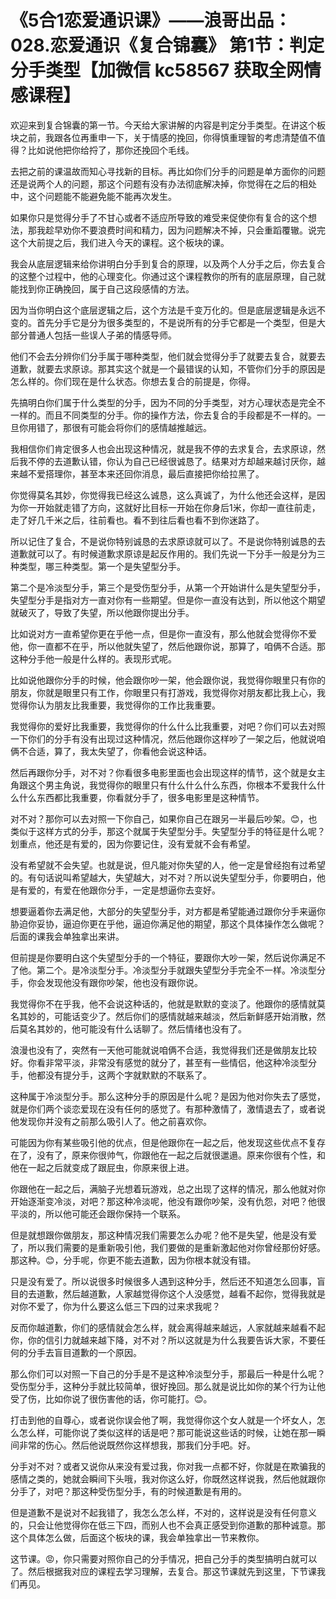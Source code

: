 # 《5合1恋爱通识课》——浪哥出品：028.恋爱通识《复合锦囊》 第1节：判定分手类型【加微信 kc58567 获取全网情感课程】

欢迎来到复合锦囊的第一节。今天给大家讲解的内容是判定分手类型。在讲这个板块之前，我跟各位再重申一下，关于情感的挽回，你得慎重理智的考虑清楚值不值得？比如说他把你给捋了，那你还挽回个毛线。

去把之前的课温故而知心寻找新的目标。再比如你们分手的问题是单方面你的问题还是说两个人的问题，那这个问题有没有办法彻底解决掉，你觉得在之后的相处中，这个问题能不能避免能不能再次发生。

如果你只是觉得分手了不甘心或者不适应所导致的难受来促使你有复合的这个想法，那我趁早劝你不要浪费时间和精力，因为问题解决不掉，只会重蹈覆辙。说完这个大前提之后，我们进入今天的课程。这个板块的课。

我会从底层逻辑来给你讲明白分手到复合的原理，以及两个人分手之后，你去复合的这整个过程中，他的心理变化。你通过这个课程教你的所有的底层原理，自己就能找到你正确挽回，属于自己这段感情的方法。

因为当你明白这个底层逻辑之后，这个方法是千变万化的。但是底层逻辑是永远不变的。首先分手它是分为很多类型的，不是说所有的分手它都是一个类型，但是大部分普通人包括一些误人子弟的情感导师。

他们不会去分辨你们分手属于哪种类型，他们就会觉得分手了就要去复合，就要去道歉，就要去求原谅。那其实这个就是一个最错误的认知，不管你们分手的原因是怎么样的。你们现在是什么状态。你想去复合的前提是，你得。

先搞明白你们属于什么类型的分手，因为不同的分手类型，对方心理状态是完全不一样的。而且不同类型的分手。你的操作方法，你去复合的手段都是不一样的。一旦你用错了，那很有可能会将你们的感情越推越远。

我相信你们肯定很多人也会出现这种情况，就是我不停的去求复合，去求原谅，然后我不停的去道歉认错，你认为自己已经很诚恳了。结果对方却越来越讨厌你，越来越不爱搭理你，甚至本来还回你消息，最后直接把你给拉黑了。

你觉得莫名其妙，你觉得我已经这么诚恳，这么真诚了，为什么他还会这样，是因为你一开始就走错了方向，这就好比目标一开始在你身后1米，你却一直往前走，走了好几千米之后，往前看也。看不到往后看也看不到你迷路了。

所以记住了复合，不是说你特别诚恳的去求原谅就可以了。不是说你特别诚恳的去道歉就可以了。有时候道歉求原谅是起反作用的。我们先说一下分手一般是分为三种类型，哪三种类型。第一个是失望型分手。

第二个是冷淡型分手，第三个是受伤型分手，从第一个开始讲什么是失望型分手，失望型分手是指对方一直对你有一些期望。但是你一直没有达到，所以他这个期望就破灭了，导致了失望，所以他跟你提出分手。

比如说对方一直希望你更在乎他一点，但是你一直没有，那么他就会觉得你不爱他，你一直都不在乎，所以他就失望了，然后他跟你说，那算了，咱俩不合适。那这种分手他一般是什么样的。表现形式呢。

比如说他跟你分手的时候，他会跟你吵一架，他会跟你说，我觉得你眼里只有你的朋友，你就是眼里只有工作，你眼里只有打游戏，我觉得你对朋友都比我上心，我觉得你认为朋友比我重要，我觉得你的工作比我重要。

我觉得你的爱好比我重要，我觉得你的什么什么比我重要，对吧？你们可以去对照一下你们的分手有没有出现过这种情况，然后他跟你这样吵了一架之后，他就说咱俩不合适，算了，我太失望了，你看他会说这种话。

然后再跟你分手，对不对？你看很多电影里面也会出现这样的情节，这个就是女主角跟这个男主角说，我觉得你的眼里只有什么什么什么东西，你根本不爱我什么什么什么东西都比我重要，你看就分手了，很多电影里是这种情节。

对不对？那你可以去对照一下你自己，如果你自己在跟另一半最后吵架。😊，也类似于这样方式的分手，那这个就属于失望型分手。失望型分手的特征是什么呢？划重点，他还是有爱的，因为你要记住，没有爱就不会有希望。

没有希望就不会失望。也就是说，但凡能对你失望的人，他一定是曾经抱有过希望的。有句话说叫希望越大，失望越大，对不对？所以说失望型分手，你要明白，他是有爱的，有爱在他跟你分手，一定是想逼你去变好。

想要逼着你去满足他，大部分的失望型分手，对方都是希望能通过跟你分手来逼你胁迫你妥协，逼迫你更在乎他，逼迫你满足他的期望，那这个具体操作怎么做呢？后面的课我会单独拿出来讲。

但前提是你要明白这个失望型分手的一个特征，要跟你大吵一架，然后说你满足不了他。第二个。是冷淡型分手。冷淡型分手就跟失望型分手完全不一样。冷淡型分手，你会发现他没有跟你吵架，他也没有跟你说。

我觉得你不在乎我，他不会说这种话的，他就是默默的变淡了。他跟你的感情就莫名其妙的，可能话变少了。然后你们的感情就越来越淡，然后新鲜感开始消散，然后莫名其妙的，他可能没有什么话聊了。然后情绪也没有了。

浪漫也没有了，突然有一天他可能就说咱俩不合适，我觉得我们还是做朋友比较好。你看非常平淡，非常没有感觉的就分了，甚至有一些情侣，他这种冷淡型分手，他都没有提分手，这两个字就默默的不联系了。

这种属于冷淡型分手。那么这种分手的原因是什么呢？是因为他对你失去了感觉，就是你们两个谈恋爱现在没有任何的感觉了。有那种激情了，激情退去了，或者说他发现你并没有之前那么吸引人了。他之前喜欢你。

可能因为你有某些吸引他的优点，但是他跟你在一起之后，他发现这些优点不复存在了，没有了，原来你很帅气，你跟他在一起之后就很邋遢。原来你很有个性，和他在一起之后就变成了跟屁虫，你原来很上进。

你跟他在一起之后，满脑子光想着玩游戏，总之出现了这样的情况，那么他就对你开始逐渐变冷淡，对吧？那这种冷淡呢，他没有跟你吵架，没有仇怨，对吧？他很平淡的，所以他可能还会跟你保持一个联系。

但是就想跟你做朋友，那这种情况我们需要怎么办呢？他不是失望，他是没有爱了，所以我们需要的是重新吸引他，我们要做的是重新激起他对你曾经那份好感。那这种。😊，分手呢，你更不能去道歉，因为你根本就没有错。

只是没有爱了。所以说很多时候很多人遇到这种分手，然后还不知道怎么回事，盲目的去道歉，然后越道歉，人家越觉得你这个人没感觉，越看不起你，觉得我就是对你不爱了，你为什么要这么低三下四的过来求我呢？

反而你越道歉，你们的感情就会怎么样，就会离得越来越远，人家就越来越看不起你，你的信引力就越来越下降，对不对？所以这就是为什么我要告诉大家，不要任何的分手去盲目道歉的一个原因。

那么你们可以对照一下自己的分手是不是这种冷淡型分手，那最后一种是什么呢？受伤型分手，这种分手就比较简单，很好挽回。那么就是说比如你的某个行为让他受了伤，比如你说了很伤害他的话，你可能打。😊。

打击到他的自尊心，或者说你误会他了啊，我觉得你这个女人就是一个坏女人，怎么怎么样，可能你说了类似这样的话是吧？那可能说这些话的时候，让她在那一瞬间非常的伤心。然后他说既然你这样想我，那我们分手吧。好。

分手对不对？或者又说你从来没有爱过我，你对我一点都不好，你就是在欺骗我的感情之类的，她就会瞬间下头哦，我对你这么好，你既然这样说我，然后他就跟你分手了，对吧？那这种受伤型分手，有的时候道歉是有用的。

但是道歉不是说对不起我错了，我怎么怎么样，不对的，这样说是没有任何意义的，只会让他觉得你在低三下四，而别人也不会真正感受到你道歉的那种诚意。那这个具体怎么做，后面这个板块的课，我会单独拿出一节来教你。

这节课。😡，你只需要对照你自己的分手情况，把自己分手的类型搞明白就可以了。然后根据我对应的课程去学习理解，去复合。那这节课就先到这里，下节课我们再见。

